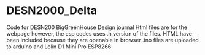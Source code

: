 # DESN2000_Delta
Code for DESN200 BigGreenHouse Design journal 
Html files are for the webpage however, the esp codes uses .h version of the files. HTML have been included because they are openable in browser
.ino files are uploaded to arduino and Lolin D1 Mini Pro ESP8266


